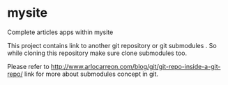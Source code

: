 # mysite
Complete articles apps within mysite

This project contains link to another git repository or git submodules . So while cloning this repository make sure clone submodules too.

Please refer to http://www.arlocarreon.com/blog/git/git-repo-inside-a-git-repo/ link for more about submodules concept in git.
